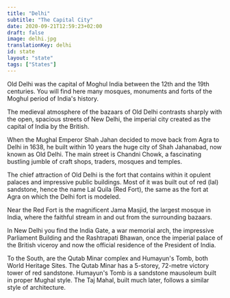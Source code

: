 ```yaml
---
title: "Delhi"
subtitle: "The Capital City"
date: 2020-09-21T12:59:23+02:00
draft: false
image: delhi.jpg
translationKey: delhi
id: state
layout: "state"
tags: ["States"] 
---
```


Old Delhi was the capital of Moghul India between the 12th and the 19th centuries. You will find here many mosques, monuments and forts of the Moghul period of India's history.

The medieval atmosphere of the bazaars of Old Delhi contrasts sharply with the open, spacious streets of New Delhi, the imperial city created as the capital of India by the British.
 

When the Mughal Emperor Shah Jahan decided to move back from Agra to Delhi in 1638, he built within 10 years the huge city of Shah Jahanabad, now known as Old Delhi. The main street is Chandni Chowk, a fascinating bustling jumble of craft shops, traders, mosques and temples.

The chief attraction of Old Delhi is the fort that contains within it opulent palaces and impressive public buildings. Most of it was built out of red (lal) sandstone, hence the name Lal Quila (Red Fort), the same as the fort at Agra on which the Delhi fort is modeled.

Near the Red Fort is the magnificent Jama Masjid, the largest mosque in India, where the faithful stream in and out from the surrounding bazaars.

In New Delhi you find the India Gate, a war memorial arch, the impressive Parliament Building and the Rashtrapati Bhawan, once the imperial palace of the British viceroy and now the official residence of the President of India.

To the South, are the Qutab Minar complex and Humayun's Tomb, both World Heritage Sites. The Qutab Minar has a 5-storey, 72-metre victory tower of red sandstone. Humayun's Tomb is a sandstone mausoleum built in proper Mughal style. The Taj Mahal, built much later, follows a similar style of architecture.
